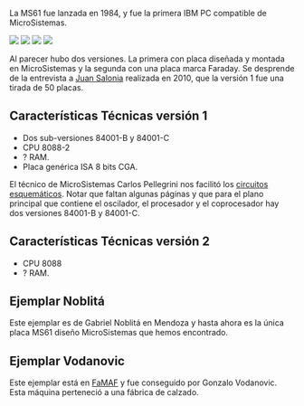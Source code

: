 
La MS61 fue lanzada en 1984, y fue la primera IBM PC compatible de MicroSistemas.


<a href="folleto_MS61-1.jpg"><img src="folleto_MS61-1-small.jpg"></a>
<a href="folleto_MS61-2.jpg"><img src="folleto_MS61-2-small.jpg"></a>
<a href="folleto_MS61-3.jpg"><img src="folleto_MS61-3-small.jpg"></a>
<a href="folleto_MS61-4.jpg"><img src="folleto_MS61-4-small.jpg"></a>


Al parecer hubo dos versiones.
La primera con placa diseñada y montada en MicroSistemas y la segunda con una placa marca Faraday.
Se desprende de la entrevista a [Juan Salonia](../../Personas/Juan%20Salonia) realizada en 2010, que la versión 1 fue una tirada de 50 placas.


Características Técnicas versión 1
---

* Dos sub-versiones 84001-B y 84001-C
* CPU 8088-2
* ? RAM.
* Placa genérica ISA 8 bits CGA.

El técnico de MicroSistemas Carlos Pellegrini nos facilitó los [circuitos esquemáticos](esquemáticos_ms61_carlos_pellegrini.pdf).
Notar que faltan algunas páginas y que para el plano principal que contiene el oscilador, el procesador y el coprocesador hay dos versiones 84001-B y 84001-C.


Características Técnicas versión 2
---

* CPU 8088
* ? RAM.



Ejemplar Noblitá
---
Este ejemplar es de Gabriel Noblitá en Mendoza y hasta ahora es la única placa MS61 diseño MicroSistemas que hemos encontrado.


Ejemplar Vodanovic
---
Este ejemplar está en [FaMAF](https://www.famaf.unc.edu.ar) y fue conseguido por Gonzalo Vodanovic.
Esta máquina perteneció a una fábrica de calzado.




